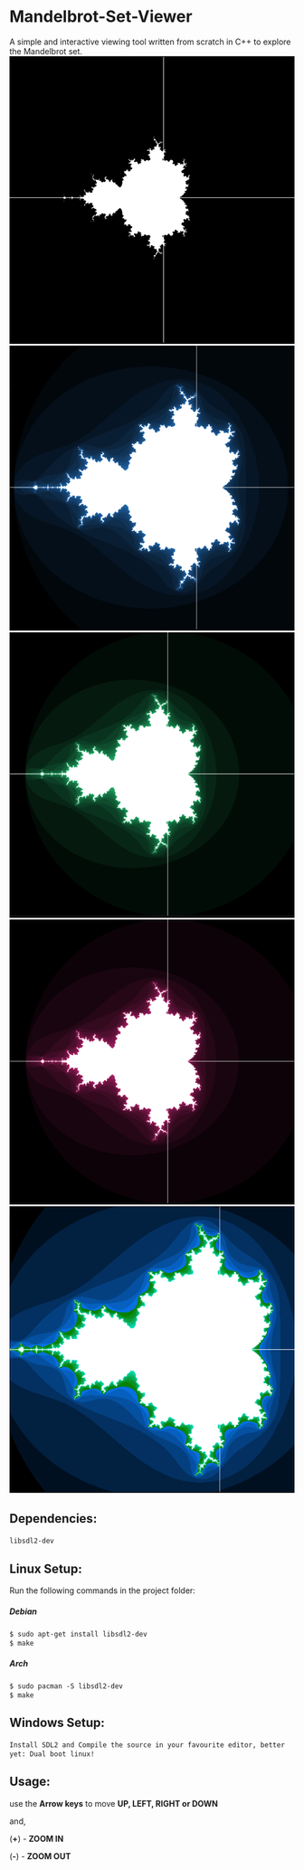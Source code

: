 # Mandelbrot-Set-Viewer
A simple and interactive viewing tool written from scratch in C++ to explore the Mandelbrot set.
![Mandelbrot Set black and white](/screenshots/WOOOOOOOOOOOOOOOOOOOOOOOOOOOOOOOOOOWWWWWWWWWWWWWWWWW.png)
![Mandelbrot Set Blue](/screenshots/InBlue.png)
![Mandelbrot Set Green](/screenshots/InGreen.png)
![Mandelbrot Set Magenta](/screenshots/InRed.png)
![Mandelbrot Set in various colors](/screenshots/MoreColorfulMandelbrotSet.png)

## Dependencies:
`libsdl2-dev`

## Linux Setup:
Run the following commands in the project folder:

##### Debian
```
$ sudo apt-get install libsdl2-dev
$ make
```
##### Arch
```
$ sudo pacman -S libsdl2-dev
$ make
```
## Windows Setup:
```
Install SDL2 and Compile the source in your favourite editor, better yet: Dual boot linux!
```

## Usage:
  use the **Arrow keys** to move **UP, LEFT, RIGHT or DOWN**
  
  and,
  
  (**+**) - **ZOOM IN**
  
  (**-**) - **ZOOM OUT**
